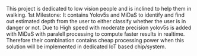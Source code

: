 This project is dedicated to low vision people and is inclined to help them in walking.
1st Milestone: It contains Yolov5s and MiDaS to identify and find out estimated depth from the user to either classify whether the user is in danger or not.
               Due to High speed with moderate precision yolov5s is added with MiDaS with paralell processing to compute faster results in realtime. 
               Therefore their combination contains cheap processing power when this solution will be implemented in dedicated IoT based chip/system.
